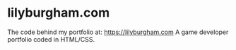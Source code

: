 # lilyburgham.com 
The code behind my portfolio at: https://lilyburgham.com
A game developer portfolio coded in HTML/CSS. 

